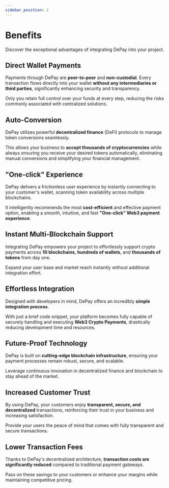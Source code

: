 ```yaml
---
sidebar_position: 2
---
```


# Benefits

Discover the exceptional advantages of integrating DePay into your project.

## Direct Wallet Payments

Payments through DePay are **peer-to-peer** and **non-custodial**. Every transaction flows directly into your wallet **without any intermediaries or third parties**, significantly enhancing security and transparency.

Only you retain full control over your funds at every step, reducing the risks commonly associated with centralized solutions.

## Auto-Conversion

DePay utilizes powerful **decentralized finance** (DeFi) protocols to manage token conversions seamlessly.

This allows your business to **accept thousands of cryptocurrencies** while always ensuring you receive your desired tokens automatically, eliminating manual conversions and simplifying your financial management.

## "One-click" Experience

DePay delivers a frictionless user experience by instantly connecting to your customer's wallet, scanning token availability across multiple blockchains.

It intelligently recommends the most **cost-efficient** and effective payment option, enabling a smooth, intuitive, and fast **"One-click" Web3 payment experience**.

## Instant Multi-Blockchain Support

Integrating DePay empowers your project to effortlessly support crypto payments across **10 blockchains**, **hundreds of wallets**, and **thousands of tokens** from day one.

Expand your user base and market reach instantly without additional integration effort.

## Effortless Integration

Designed with developers in mind, DePay offers an incredibly **simple integration process**.

With just a brief code snippet, your platform becomes fully capable of securely handling and executing **Web3 Crypto Payments**, drastically reducing development time and resources.

## Future-Proof Technology

DePay is built on **cutting-edge blockchain infrastructure**, ensuring your payment processes remain robust, secure, and scalable.

Leverage continuous innovation in decentralized finance and blockchain to stay ahead of the market.

## Increased Customer Trust

By using DePay, your customers enjoy **transparent, secure, and decentralized** transactions, reinforcing their trust in your business and increasing satisfaction.

Provide your users the peace of mind that comes with fully transparent and secure transactions.

## Lower Transaction Fees

Thanks to DePay's decentralized architecture, **transaction costs are significantly reduced** compared to traditional payment gateways.

Pass on these savings to your customers or enhance your margins while maintaining competitive pricing.
